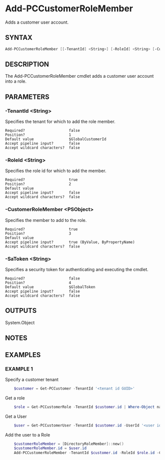 # Add-PCCustomerRoleMember

Adds a customer user account.

## SYNTAX

```powershell
Add-PCCustomerRoleMember [[-TenantId] <String>] [-RoleId] <String> [-CustomerRoleMember] <PSObject> [[-SaToken] <String>] [<CommonParameters>]
```

## DESCRIPTION

The Add-PCCustomerRoleMember cmdlet adds a customer user account into a role.

## PARAMETERS

### -TenantId &lt;String&gt;

Specifies the tenant for which to add the role member.

```
Required?                    false
Position?                    1
Default value                $GlobalCustomerId
Accept pipeline input?       false
Accept wildcard characters?  false
```

### -RoleId &lt;String&gt;

Specifies the role id for which to add the member.

```
Required?                    true
Position?                    2
Default value
Accept pipeline input?       false
Accept wildcard characters?  false
```

### -CustomerRoleMember &lt;PSObject&gt;

Specifies the member to add to the role.

```
Required?                    true
Position?                    3
Default value
Accept pipeline input?       true (ByValue, ByPropertyName)
Accept wildcard characters?  false
```
 
### -SaToken &lt;String&gt;

Specifies a security token for authenticating and executing the cmdlet.

```
Required?                    false
Position?                    4
Default value                $GlobalToken
Accept pipeline input?       false
Accept wildcard characters?  false
```

## OUTPUTS

System.Object

## NOTES

## EXAMPLES

### EXAMPLE 1

Specify a customer tenant

```powershell
    $customer = Get-PCCustomer -TenantId '<tenant id GUID>'
```

Get a role

```powershell
    $role = Get-PCCustomerRole -TenantId $customer.id | Where-Object name -Contains '<role name>'
```

Get a User

```powershell
    $user = Get-PCCustomerUser -TenantId $customer.id -UserId '<user id guid>'
```

Add the user to a Role

```powershell
    $customerRoleMember = [DirectoryRoleMember]::new()
    $customerRoleMember.id = $user.id
    Add-PCCustomerRoleMember -TenantId $customer.id -RoleId $role.id -CustomerRoleMember $customerRoleMember
```
